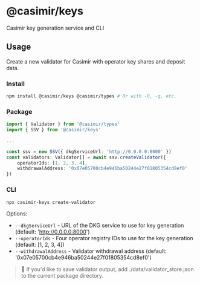 # @casimir/keys

Casimir key generation service and CLI

## Usage

Create a new validator for Casimir with operator key shares and deposit data.

### Install

```zsh
npm install @casimir/keys @casimir/types # Or with -D, -g, etc.
```

### Package

```ts
import { Validator } from '@casimir/types'
import { SSV } from '@casimir/keys'

...

const ssv = new SSV({ dkgServiceUrl: 'http://0.0.0.0:8000' })
const validators: Validator[] = await ssv.createValidator({
    operatorIds: [1, 2, 3, 4],
    withdrawalAddress: '0x07e05700cb4e946ba50244e27f01805354cd8ef0'
})
```

### CLI

```zsh
npx casimir-keys create-validator
```

Options:

- `--dkgServiceUrl` - URL of the DKG service to use for key generation (default: 'http://0.0.0.0:8000')
- `--operatorIds` - Four operator registry IDs to use for the key generation (default: [1, 2, 3, 4])
- `--withdrawalAddress` - Validator withdrawal address (default: '0x07e05700cb4e946ba50244e27f01805354cd8ef0')

> 🚩 If you'd like to save validator output, add ./data/validator_store.json to the current package directory.
